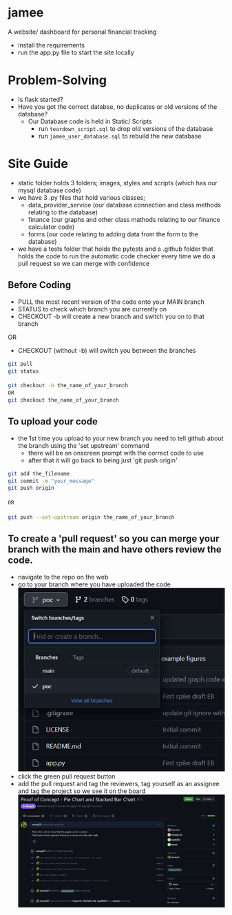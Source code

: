# jamee
A website/ dashboard for personal financial tracking

- install the requirements
- run the app.py file to start the site locally

# Problem-Solving

- Is flask started?
- Have you got the correct databse, no duplicates or old versions of the database?
    - Our Database code is held in Static/ Scripts
        - run `teardown_script.sql` to drop old versions of the database
        - run `jamee_user_database.sql` to rebuild the new database

# Site Guide

- static folder holds 3 folders; images, styles and scripts (which has our mysql database code)
- we have 3 .py files that hold various classes;
    - data_provider_service (our database connection and class methods relating to the database)
    - finance (our graphs and other class mathods relating to our finance calculator code)
    - forms (our code relating to adding data from the form to the database)
- we have a tests folder that holds the pytests and a .github folder that holds the code to run the automatic code checker every time we do a pull request so we can merge with confidence

## Before Coding

- PULL the most recent version of the code onto your MAIN branch
- STATUS to check which branch you are currently on
- CHECKOUT -b will create a new branch and switch you on to that branch

OR

- CHECKOUT (without -b) will switch you between the branches

```bash
git pull
git status

git checkout -b the_name_of_your_branch
OR
git checkout the_name_of_your_branch
```

## To upload your code

- the 1st time you upload to your new branch you need to tell github about the branch using the 'set upstream' command
    - there will be an onscreen prompt with the correct code to use
    - after that it will go back to being just 'git push origin'

```bash
git add the_filename
git commit -m "your_message"
git push origin

OR

git push --set-upstream origin the_name_of_your_branch
```

## To create a 'pull request' so you can merge your branch with the main and have others review the code.

- navigate to the repo on the web
- go to your branch where you have uploaded the code
![Find your branch](application/static/images/branch.jpg)
- click the green pull request button
- add the pull request and tag the reviewers, tag yourself as an assignee and tag the project so we see it on the board
![Create pull request](application/static/images/pull_rqst.jpg)


